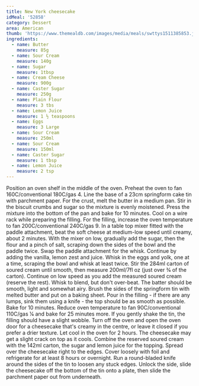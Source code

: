 ```yaml
---
title: New York cheesecake
idMeal: '52858'
category: Dessert
area: American
thumb: 'https://www.themealdb.com/images/media/meals/swttys1511385853.jpg'
ingredients:
  - name: Butter
    measure: 85g
  - name: Sour Cream
    measure: 140g
  - name: Sugar
    measure: 1tbsp
  - name: Cream Cheese
    measure: 900g
  - name: Caster Sugar
    measure: 250g
  - name: Plain Flour
    measure: 3 tbs
  - name: Lemon Juice
    measure: 1 ½ teaspoons
  - name: Eggs
    measure: 3 Large
  - name: Sour Cream
    measure: 250ml
  - name: Sour Cream
    measure: 150ml
  - name: Caster Sugar
    measure: 1 tbsp
  - name: Lemon Juice
    measure: 2 tsp
---
```

Position an oven shelf in the middle of the oven. Preheat the oven to fan 160C/conventional 180C/gas 4. Line the base of a 23cm springform cake tin with parchment paper. For the crust, melt the butter in a medium pan. Stir in the biscuit crumbs and sugar so the mixture is evenly moistened. Press the mixture into the bottom of the pan and bake for 10 minutes. Cool on a wire rack while preparing the filling.
For the filling, increase the oven temperature to fan 200C/conventional 240C/gas 9. In a table top mixer fitted with the paddle attachment, beat the soft cheese at medium-low speed until creamy, about 2 minutes. With the mixer on low, gradually add the sugar, then the flour and a pinch of salt, scraping down the sides of the bowl and the paddle twice.
Swap the paddle attachment for the whisk. Continue by adding the vanilla, lemon zest and juice. Whisk in the eggs and yolk, one at a time, scraping the bowl and whisk at least twice. Stir the 284ml carton of soured cream until smooth, then measure 200ml/7fl oz (just over 3⁄4 of the carton). Continue on low speed as you add the measured soured cream (reserve the rest). Whisk to blend, but don't over-beat. The batter should be smooth, light and somewhat airy.
Brush the sides of the springform tin with melted butter and put on a baking sheet. Pour in the filling - if there are any lumps, sink them using a knife - the top should be as smooth as possible. Bake for 10 minutes. Reduce oven temperature to fan 90C/conventional 110C/gas 1⁄4 and bake for 25 minutes more. If you gently shake the tin, the filling should have a slight wobble. Turn off the oven and open the oven door for a cheesecake that's creamy in the centre, or leave it closed if you prefer a drier texture. Let cool in the oven for 2 hours. The cheesecake may get a slight crack on top as it cools.
Combine the reserved soured cream with the 142ml carton, the sugar and lemon juice for the topping. Spread over the cheesecake right to the edges. Cover loosely with foil and refrigerate for at least 8 hours or overnight.
Run a round-bladed knife around the sides of the tin to loosen any stuck edges. Unlock the side, slide the cheesecake off the bottom of the tin onto a plate, then slide the parchment paper out from underneath.
